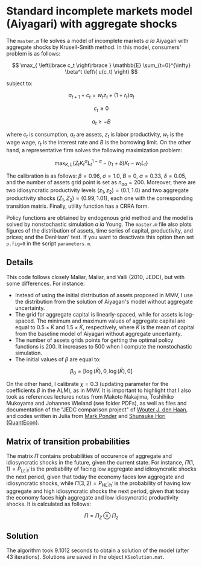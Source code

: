 # Standard incomplete markets model (Aiyagari) with aggregate shocks

The `master.m` file solves a model of incomplete markets *a la* Aiyagari with aggregate shocks by Krusell-Smith method. In this model, consumers' problem is as follows:

$$
\max_{ \left\lbrace c_t \right\rbrace } \mathbb{E} \sum_{t=0}^{\infty} \beta^t \left\( u(c_t) \right)
$$  

subject to:

$$
a_{t+1} + c_t = w_t z_t + (1+r_t) a_t
$$

$$
c_t \geq 0
$$

$$
a_t \geq - B
$$

where $c_t$ is consumption, $a_t$ are assets, $z_t$ is labor productivity, $w_t$ is the wage wage, $r_t$ is the interest rate and $B$ is the borrowing limit. On the other hand, a representative firm solves the following maximization problem:

$$
\max_{K,L} \left\lbrace Z_tK_t^{\alpha}L_t^{1-\alpha} - (r_t+\delta)K_t - w_t L_t  \right\rbrace
$$

The calibration is as follows: $\beta=0.96, \ \sigma=1.0, \ B=0, \ \alpha=0.33, \ \delta=0.05$, and the number of assets grid point is set as $n_{aa}=200$. Moreover, there are two idiosyncratic productivity levels $(z_1, z_2) = (0.1, 1.0)$ and two aggregate productivity shocks $(Z_1, Z_2) = (0.99, 1.01)$, each one with the corresponding transition matrix. Finally, utility function has a CRRA form. 

Policy functions are obtained by endogenous grid method and the model is solved by nonstochastic simulation *a la* Young. The `master.m` file also plots figures of the distribution of assets, time series of capital, productivity, and prices; and the DenHaan' test.  If you want to deactivate this option then set `p.fig=0` in the script `parameters.m`. 

## Details

This code follows closely Maliar, Maliar, and Valli (2010, JEDC), but with some differences. For instance: 
- Instead of using the initial distribution of assets proposed in MMV, I use the distribution from the solution of Aiyagari's model without aggregate uncertainty.
- The grid for aggregate capital is linearly-spaced, while for assets is log-spaced. The minimum and maximum values of aggregate capital are equal to $0.5 \times \bar{K}$ and $1.5 \times \bar{K}$, respectively, where $\bar{K}$ is the mean of capital from the baseline model of Aiyagari without aggregate uncertainty. 
- The number of assets grids points for getting the optimal policy functions is 200. It increases to 500 when I compute the nonstochastic simulation. 
- The initial values of $\beta$ are equal to: 

$$
\beta_0=[\log(\bar{K}),0,\log(\bar{K}),0]
$$

On the other hand, I calibrate $\chi=0.3$ (updating parameter for the coefficients $\beta$ in the ALM), as in MMV. It is important to highlight that I also took as references lectures notes from Makoto Nakajima, Toshihiko Mukoyama and Johannes Wieland (see folder PDFs), as well as files and documentation of the "JEDC comparison project" of [Wouter J. den Haan](http://www.wouterdenhaan.com/datasuite.htm), and codes written in Julia from [Mark Ponder](https://mark-ponder.com/tutorials/heterogeneous-agents-with-aggregate-risk-krusell-smith/) and [Shunsuke Hori (QuantEcon)](https://notes.quantecon.org/submission/5bb58d1e11611400157fdc8d). 


## Matrix of transition probabilities

The matrix $\Pi$ contains probabilities of occurence of aggregate and idiosyncratic shocks in the future, given the current state. For instance, $\Pi(1,1)=P_{LL^{\prime}ll^{\prime}}$ is the probability of facing low aggregate and idiosyncratic shocks the next period, given that today the economy faces low aggregate and idiosyncratic shocks, while $\Pi(3,2)=P_{HL^{\prime}lh^{\prime}}$ is the probability of having low aggregate and high idiosyncratic shocks the next period, given that today the economy faces high aggregate and low idiosyncratic productivity shocks. It is calculated as follows:

$$
\Pi
= \Pi_Z \otimes \Pi_z
$$

## Solution

The algorithm took 9.1012 seconds to obtain a solution of the model (after 43 iterations). Solutions are saved in the object `KSsolution.mat`.
